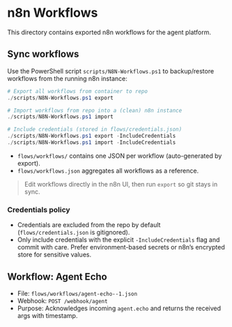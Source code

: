 # n8n Workflows

This directory contains exported n8n workflows for the agent platform.

## Sync workflows

Use the PowerShell script `scripts/N8N-Workflows.ps1` to backup/restore workflows from the running n8n instance:

```powershell
# Export all workflows from container to repo
./scripts/N8N-Workflows.ps1 export

# Import workflows from repo into a (clean) n8n instance
./scripts/N8N-Workflows.ps1 import

# Include credentials (stored in flows/credentials.json)
./scripts/N8N-Workflows.ps1 export -IncludeCredentials
./scripts/N8N-Workflows.ps1 import -IncludeCredentials
```

- `flows/workflows/` contains one JSON per workflow (auto-generated by export).
- `flows/workflows.json` aggregates all workflows as a reference.

> Edit workflows directly in the n8n UI, then run `export` so git stays in sync.

### Credentials policy

- Credentials are excluded from the repo by default (`flows/credentials.json` is gitignored).
- Only include credentials with the explicit `-IncludeCredentials` flag and commit with care. Prefer environment-based secrets or n8n’s encrypted store for sensitive values.

## Workflow: Agent Echo

- File: `flows/workflows/agent-echo--1.json`
- Webhook: `POST /webhook/agent`
- Purpose: Acknowledges incoming `agent.echo` and returns the received args with timestamp.
